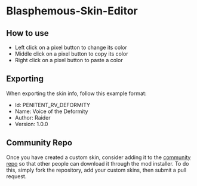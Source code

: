 # Blasphemous-Skin-Editor

## How to use

- Left click on a pixel button to change its color
- Middle click on a pixel button to copy its color
- Right click on a pixel button to paste a color

## Exporting

When exporting the skin info, follow this example format:
- Id: PENITENT_RV_DEFORMITY
- Name: Voice of the Deformity
- Author: Raider
- Version: 1.0.0

## Community Repo

Once you have created a custom skin, consider adding it to the [community repo](https://github.com/BrandenEK/Blasphemous-Custom-Skins) so that other people can download it through the mod installer.
To do this, simply fork the repository, add your custom skins, then submit a pull request.
